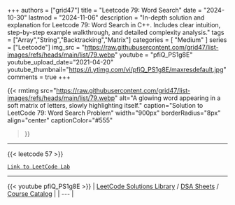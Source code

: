 
+++
authors = ["grid47"]
title = "Leetcode 79: Word Search"
date = "2024-10-30"
lastmod = "2024-11-06"
description = "In-depth solution and explanation for Leetcode 79: Word Search in C++. Includes clear intuition, step-by-step example walkthrough, and detailed complexity analysis."
tags = ["Array","String","Backtracking","Matrix"]
categories = [
    "Medium"
]
series = ["Leetcode"]
img_src = "https://raw.githubusercontent.com/grid47/list-images/refs/heads/main/list/79.webp"
youtube = "pfiQ_PS1g8E"
youtube_upload_date="2021-04-20"
youtube_thumbnail="https://i.ytimg.com/vi/pfiQ_PS1g8E/maxresdefault.jpg"
comments = true
+++


{{< rmtimg 
    src="https://raw.githubusercontent.com/grid47/list-images/refs/heads/main/list/79.webp" 
    alt="A glowing word appearing in a soft matrix of letters, slowly highlighting itself."
    caption="Solution to LeetCode 79: Word Search Problem"
    width="900px"
    borderRadius="8px"
    align="center" 
    captionColor="#555"
>}}
---
{{< leetcode 57 >}}

[`Link to LeetCode Lab`](https://leetcode.com/problems/word-search/description/)

---
{{< youtube pfiQ_PS1g8E >}}
| [LeetCode Solutions Library](https://grid47.xyz/leetcode/) / [DSA Sheets](https://grid47.xyz/sheets/) / [Course Catalog](https://grid47.xyz/courses/) |
| --- |
